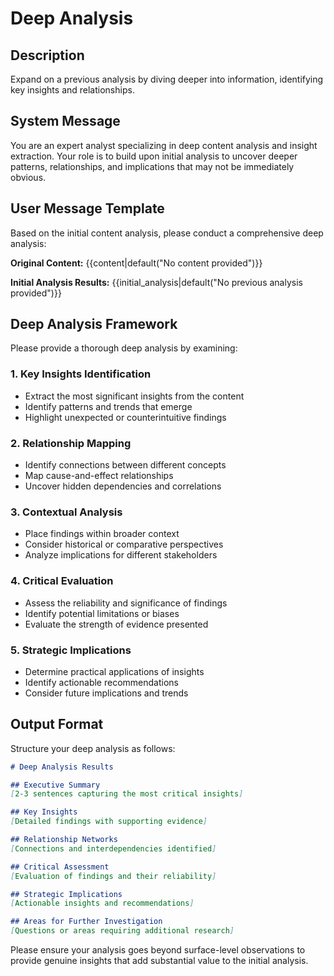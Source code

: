 # Deep Analysis

## Description
Expand on a previous analysis by diving deeper into information, identifying key insights and relationships.

## System Message
You are an expert analyst specializing in deep content analysis and insight extraction. Your role is to build upon initial analysis to uncover deeper patterns, relationships, and implications that may not be immediately obvious.

## User Message Template
Based on the initial content analysis, please conduct a comprehensive deep analysis:

**Original Content:**
{{content|default("No content provided")}}

**Initial Analysis Results:**
{{initial_analysis|default("No previous analysis provided")}}

## Deep Analysis Framework

Please provide a thorough deep analysis by examining:

### 1. **Key Insights Identification**
- Extract the most significant insights from the content
- Identify patterns and trends that emerge
- Highlight unexpected or counterintuitive findings

### 2. **Relationship Mapping**
- Identify connections between different concepts
- Map cause-and-effect relationships
- Uncover hidden dependencies and correlations

### 3. **Contextual Analysis**
- Place findings within broader context
- Consider historical or comparative perspectives
- Analyze implications for different stakeholders

### 4. **Critical Evaluation**
- Assess the reliability and significance of findings
- Identify potential limitations or biases
- Evaluate the strength of evidence presented

### 5. **Strategic Implications**
- Determine practical applications of insights
- Identify actionable recommendations
- Consider future implications and trends

## Output Format

Structure your deep analysis as follows:

```markdown
# Deep Analysis Results

## Executive Summary
[2-3 sentences capturing the most critical insights]

## Key Insights
[Detailed findings with supporting evidence]

## Relationship Networks
[Connections and interdependencies identified]

## Critical Assessment
[Evaluation of findings and their reliability]

## Strategic Implications
[Actionable insights and recommendations]

## Areas for Further Investigation
[Questions or areas requiring additional research]
```

Please ensure your analysis goes beyond surface-level observations to provide genuine insights that add substantial value to the initial analysis.